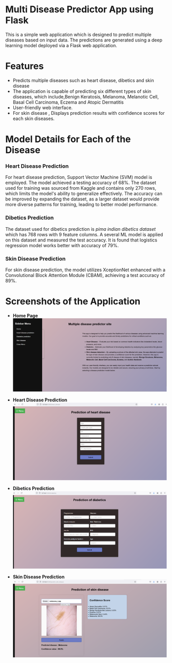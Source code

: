 # Multi Disease Predictor App using Flask
This is a simple web application which is designed to predict multiple diseases based on input data. The predictions are generated using a deep learning model deployed via a Flask web application.
# Features
* Predicts multiple diseases such as heart disease, dibetics and skin disease
* The application is capable of predicting six different types of skin diseases, which include,Benign Keratosis, Melanoma, Melanotic Cell, Basal Cell Carcinoma, Eczema and Atopic Dermatitis
* User-friendly web interface.
* For skin disease , Displays prediction results with confidence scores for each skin diseases.
# Model Details for Each of the Disease
### Heart Disease Prediction
For heart disease prediction, Support Vector Machine (SVM) model is employed. The model achieved a testing accuracy of 68%. The dataset used for training was sourced from Kaggle and contains only 270 rows, which limits the model's ability to generalize effectively. 
The accuracy can be improved by expanding the dataset, as a larger dataset would provide more diverse patterns for training, leading to better model performance.
### Dibetics Prediction
The dataset used for dibetics prediction is *pima indian dibetics dataset* which has 768 rows with 9 feature columns. A several ML model is applied on this dataset and measured the test accuracy. 
It is found that logistics regression model works better with accuracy of 79%.
### Skin Disease Prediction

For skin disease prediction, the model utilizes XceptionNet enhanced with a Convolutional Block Attention Module (CBAM), achieving a test accuracy of 89%.
# Screenshots of the Application

- **Home Page**  
  ![Home Page](website_images/home_page.png)

- **Heart Disease Prediction**  
  ![Heart Disease](website_images/heart_disease.png)

- **Dibetics Prediction**  
  ![Dibetics](website_images/dibetics_prediction.png)

- **Skin Disease Prediction**  
  ![Skin Disease](website_images/skin%20disease.png)
